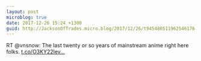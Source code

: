 ```yaml
---
layout: post
microblog: true
date: 2017-12-26 15:24 +1300
guid: http://JacksonOfTrades.micro.blog/2017/12/26/t945480511962546176.html
---
```

RT @vnsnow: The last twenty or so years of mainstream anime right here folks. [t.co/O3KY22lev...](https://t.co/O3KY22levC)
